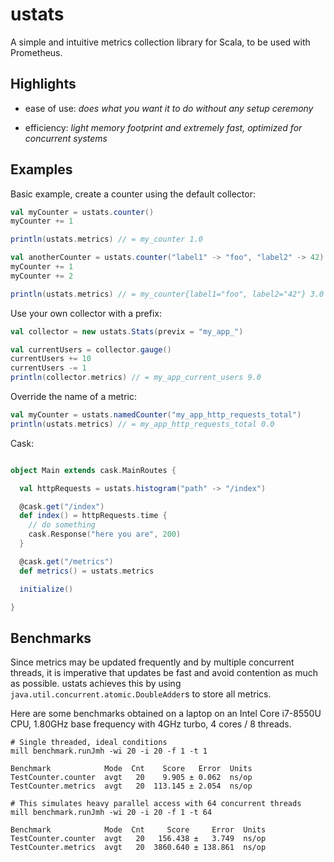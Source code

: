# ustats

A simple and intuitive metrics collection library for Scala, to be used with
Prometheus. 

## Highlights

- ease of use: *does what you want it to do without any setup ceremony*

- efficiency: *light memory footprint and extremely fast, optimized for
  concurrent systems*

## Examples

Basic example, create a counter using the default collector:

```scala
val myCounter = ustats.counter()
myCounter += 1

println(ustats.metrics) // = my_counter 1.0

val anotherCounter = ustats.counter("label1" -> "foo", "label2" -> 42)
myCounter += 1
myCounter += 2

println(ustats.metrics) // = my_counter{label1="foo", label2="42"} 3.0
```

Use your own collector with a prefix:

```scala
val collector = new ustats.Stats(previx = "my_app_")

val currentUsers = collector.gauge()
currentUsers += 10
currentUsers -= 1
println(collector.metrics) // = my_app_current_users 9.0
```

Override the name of a metric:

```scala
val myCounter = ustats.namedCounter("my_app_http_requests_total")
println(ustats.metrics) // = my_app_http_requests_total 0.0
```

Cask:

```scala

object Main extends cask.MainRoutes {

  val httpRequests = ustats.histogram("path" -> "/index")

  @cask.get("/index")
  def index() = httpRequests.time {
    // do something
    cask.Response("here you are", 200)
  }

  @cask.get("/metrics")
  def metrics() = ustats.metrics

  initialize()

}

```

## Benchmarks

Since metrics may be updated frequently and by multiple concurrent threads, it
is imperative that updates be fast and avoid contention as much as possible.
ustats achieves this by using `java.util.concurrent.atomic.DoubleAdder`s to
store all metrics.

Here are some benchmarks obtained on a laptop on an Intel Core i7-8550U CPU,
1.80GHz base frequency with 4GHz turbo, 4 cores / 8 threads.

```
# Single threaded, ideal conditions
mill benchmark.runJmh -wi 20 -i 20 -f 1 -t 1

Benchmark            Mode  Cnt    Score   Error  Units
TestCounter.counter  avgt   20    9.905 ± 0.062  ns/op
TestCounter.metrics  avgt   20  113.145 ± 2.054  ns/op

# This simulates heavy parallel access with 64 concurrent threads
mill benchmark.runJmh -wi 20 -i 20 -f 1 -t 64

Benchmark            Mode  Cnt     Score     Error  Units
TestCounter.counter  avgt   20   156.438 ±   3.749  ns/op
TestCounter.metrics  avgt   20  3860.640 ± 138.861  ns/op
```
